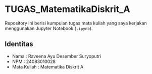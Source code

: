 # TUGAS_MatematikaDiskrit_A
Repository ini berisi kumpulan tugas mata kuliah yang saya kerjakan menggunakan Jupyter Notebook (`.ipynb`).
## Identitas
- Nama  : Raveena Ayu Desember Suryoputri  
- NPM   : 24083010028  
- Mata Kuliah : Matematika Diskrit A 

